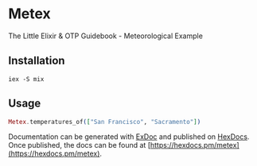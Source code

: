 # Metex

The Little Elixir & OTP Guidebook - Meteorological Example

## Installation

`iex -S mix`

## Usage

```elixir
Metex.temperatures_of(["San Francisco", "Sacramento"])
```

Documentation can be generated with [ExDoc](https://github.com/elixir-lang/ex_doc)
and published on [HexDocs](https://hexdocs.pm). Once published, the docs can
be found at [https://hexdocs.pm/metex](https://hexdocs.pm/metex).

